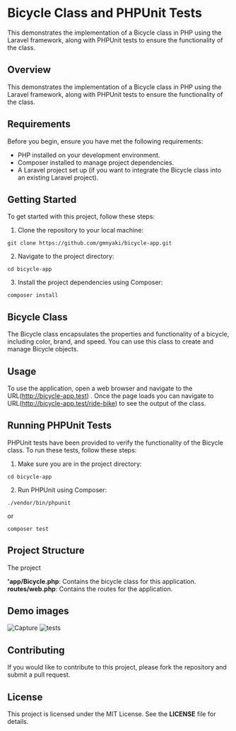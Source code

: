 # Bicycle Class and PHPUnit Tests
This demonstrates the implementation of a Bicycle class in PHP using the Laravel framework, along with PHPUnit tests to ensure the functionality of the class.

## Overview 
This demonstrates the implementation of a Bicycle class in PHP using the Laravel framework, along with PHPUnit tests to ensure the functionality of the class.

## Requirements

Before you begin, ensure you have met the following requirements:

- PHP installed on your development environment.
- Composer installed to manage project dependencies.
- A Laravel project set up (if you want to integrate the Bicycle class into an existing Laravel project).

## Getting Started
To get started with this project, follow these steps:

1. Clone the repository to your local machine:
```
git clone https://github.com/gmnyaki/bicycle-app.git  

```
2. Navigate to the project directory:
```
cd bicycle-app

```
3. Install the project dependencies using Composer:

```
composer install

```
## Bicycle Class
The Bicycle class encapsulates the properties and functionality of a bicycle, including color, brand, and speed. 
You can use this class to create and manage Bicycle objects.
## Usage
To use the application, open a web browser and navigate to the URL(http://bicycle-app.test) . Once the page loads you can navigate to URL(http://bicycle-app.test/ride-bike) to see the output of the class.
## Running PHPUnit Tests
PHPUnit tests have been provided to verify the functionality of the Bicycle class. To run these tests, follow these steps:
1. Make sure you are in the project directory:
```
cd bicycle-app

```
2. Run PHPUnit using Composer:

```
./vendor/bin/phpunit

```
or
```
composer test

```
## Project Structure
The project

**'app/Bicycle.php**: Contains the bicycle class for this application.    
**routes/web.php**: Contains the routes for the application.    

## Demo images 
![Capture](https://github.com/gmnyaki/bicycle-app/assets/25588619/e2f7df03-18df-4732-a903-c48c2b5e8bb4)
![tests](https://github.com/gmnyaki/bicycle-app/assets/25588619/4e7b5d85-7afb-4daf-900e-262300bf4395)   

## Contributing  
If you would like to contribute to this project, please fork the repository and submit a pull request.   

## License

This project is licensed under the MIT License. See the **LICENSE** file for details.


